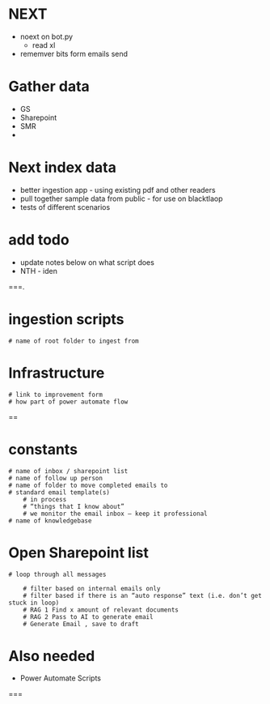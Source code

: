 

# NEXT
* noext on bot.py
	* read xl
* rememver bits form emails send

# Gather data
* GS
* Sharepoint
* SMR
* 

# Next index data
* better ingestion app - using existing pdf and other readers
* pull together sample data from public - for use on blacktlaop
* tests of different scenarios

# add todo
* update notes below on what script does
* NTH - iden



===.

# ingestion scripts
	# name of root folder to ingest from
# Infrastructure
	# link to improvement form
	# how part of power automate flow
==

# constants
	# name of inbox / sharepoint list
	# name of follow up person
	# name of folder to move completed emails to
	# standard email template(s)
		# in process
		# “things that I know about”
		# we monitor the email inbox – keep it professional 
	# name of knowledgebase

# Open Sharepoint list

	# loop through all messages

		# filter based on internal emails only
		# filter based if there is an “auto response” text (i.e. don’t get stuck in loop)
		# RAG 1 Find x amount of relevant documents
		# RAG 2 Pass to AI to generate email
		# Generate Email , save to draft


# Also needed
*  Power Automate Scripts

===

